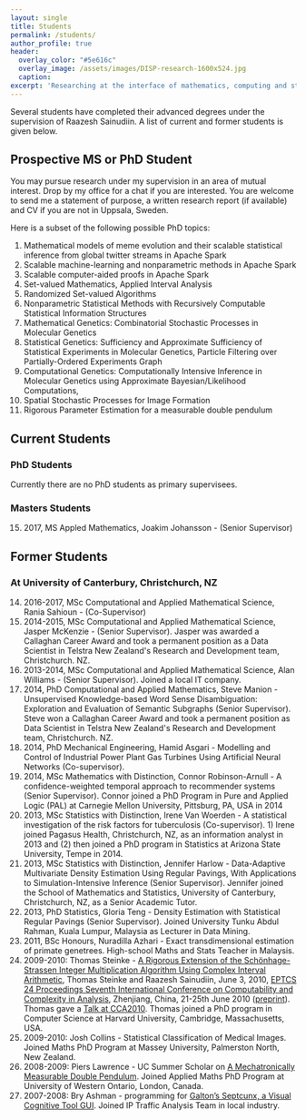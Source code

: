 ```yaml
---
layout: single
title: Students
permalink: /students/
author_profile: true
header:
  overlay_color: "#5e616c"
  overlay_image: /assets/images/DISP-research-1600x524.jpg
  caption: 
excerpt: 'Researching at the interface of mathematics, computing and statistics.<br /><br /><br />'
---
```


Several students have completed their advanced degrees under the supervision of Raazesh Sainudiin. 
A list of current and former students is given below.


Prospective MS or PhD Student
------------------------------

You may pursue research under my supervision in an area of mutual
interest. Drop by my office for a chat if you are interested. You are
welcome to send me a statement of purpose, a written research report (if
available) and CV if you are not in Uppsala, Sweden.

Here is a subset of the following possible PhD topics:

1. Mathematical models of meme evolution and their scalable statistical
    inference from global twitter streams in Apache Spark
2. Scalable machine-learning and nonparametric methods in Apache Spark
3. Scalable computer-aided proofs in Apache Spark
4. Set-valued Mathematics, Applied Interval Analysis
5. Randomized Set-valued Algorithms
6. Nonparametric Statistical Methods with Recursively Computable
   Statistical Information Structures
7. Mathematical Genetics: Combinatorial Stochastic Processes in
    Molecular Genetics
8. Statistical Genetics: Sufficiency and Approximate Sufficiency of
   Statistical Experiments in Molecular Genetics, Particle Filtering
   over Partially-Ordered Experiments Graph
9. Computational Genetics: Computationally Intensive Inference in
   Molecular Genetics using Approximate Bayesian/Likelihood
   Computations,
10. Spatial Stochastic Processes for Image Formation
11. Rigorous Parameter Estimation for a measurable double pendulum


Current Students
----------------

### PhD Students

Currently there are no PhD students as primary supervisees.

### Masters Students

15. 2017, MS Appled Mathematics, Joakim Johansson - (Senior Supervisor)


Former Students 
---------------

### At University of Canterbury, Christchurch, NZ

14.  2016-2017, MSc Computational and Applied Mathematical Science, Rania
    Sahioun - (Co-Supervisor)
13.  2014-2015, MSc Computational and Applied Mathematical Science,
    Jasper McKenzie - (Senior Supervisor). Jasper was awarded a
    Callaghan Career Award and took a permanent position as a Data
    Scientist in Telstra New Zealand's Research and Development
    team, Christchurch. NZ.
12.  2013-2014, MSc Computational and Applied Mathematical Science, Alan
    Williams - (Senior Supervisor). Joined a local IT company.
11.  2014, PhD Computational and Applied Mathematics, Steve Manion - 
    Unsupervised Knowledge-based Word
    Sense Disambiguation: Exploration and Evaluation of Semantic
    Subgraphs (Senior Supervisor). Steve won a Callaghan Career Award
    and took a permanent position as Data Scientist in Telstra New Zealand's
    Research and Development team, Christchurch. NZ.
10.  2014, PhD Mechanical Engineering, Hamid Asgari - Modelling and
    Control of Industrial Power Plant Gas Turbines Using Artificial
    Neural Networks (Co-supervisor).
09.  2014, MSc Mathematics with Distinction, Connor Robinson-Arnull - A
    confidence-weighted temporal approach to recommender systems
    (Senior Supervisor). Connor joined a PhD Program in Pure and Applied
    Logic (PAL) at Carnegie Mellon University, Pittsburg, PA, USA in
    2014
08.  2013, MSc Statistics with Distinction, Irene Van Woerden - A
    statistical investigation of the risk factors for
    tuberculosis (Co-supervisor). 1) Irene joined Pagasus Health,
    Christchurch, NZ, as an information analyst in 2013 and (2) then
    joined a PhD program in Statistics at Arizona State University,
    Tempe in 2014.
07.  2013, MSc Statistics with Distinction, Jennifer Harlow -
    Data-Adaptive Multivariate Density Estimation Using Regular Pavings,
    With Applications to Simulation-Intensive Inference
    (Senior Supervisor). Jennifer joined the School of Mathematics and
    Statistics, University of Canterbury, Christchurch, NZ, as a Senior
    Academic Tutor.
06.  2013, PhD Statistics, Gloria Teng - Density Estimation with
    Statistical Regular Pavings (Senior Supervisor). Joined University
    Tunku Abdul Rahman, Kuala Lumpur, Malaysia as Lecturer in
    Data Mining.
05.  2011, BSc Honours, Nuradilla Azhari - Exact transdimensional
    estimation of primate genetrees. High-school Maths and Stats Teacher
    in Malaysis.
04. 2009-2010: Thomas Steinke - [A Rigorous Extension of the
    Schönhage-Strassen Integer Multiplication Algorithm Using Complex
    Interval Arithmetic](http://arxiv.org/abs/1006.0405v1),
    Thomas Steinke and Raazesh Sainudiin, June 3, 2010, [EPTCS 24
    Proceedings Seventh International Conference on Computability and
    Complexity in Analysis](http://arxiv.org/html/1006.0551),
    Zhenjiang, China, 21-25th June 2010
    ([preprint](http://lamastex.org/preprints/ComplexIntMulCCA2010.pdf)).
    Thomas gave a [Talk at
    CCA2010](http://lamastex.org/talks/SteinkeSainudiinCCA2010Slides.pdf).
    Thomas joined a PhD program in Computer Science at Harvard
    University, Cambridge, Massachusetts, USA.
03. 2009-2010: Josh Collins - Statistical Classification of
    Medical Images. Joined Maths PhD Program at Massey University,
    Palmerston North, New Zealand.
02. 2008-2009: Piers Lawrence - UC Summer Scholar on [A Mechatronically
    Measurable Double
    Pendulum](http://lamaste.org/lmse/double-pendulum/). Joined Applied
    Maths PhD Program at University of Western Ontario, London, Canada.
01. 2007-2008: Bry Ashman - programming for [Galton’s Septcunx, a Visual
    Cognitive Tool GUI](http://lamaste.org/lmse/quinseptcunx/). Joined
    IP Traffic Analysis Team in local industry.

